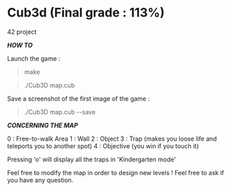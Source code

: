 # Cub3d (Final grade : 113%)
42 project

***HOW TO***

Launch the game :

> make

> ./Cub3D map.cub

Save a screenshot of the first image of the game :

> ./Cub3D map.cub --save

***CONCERNING THE MAP***

0 : Free-to-walk Area
1 : Wall
2 : Object
3 : Trap (makes you loose life and teleports you to another spot)
4 : Objective (you win if you touch it)

Pressing 'o' will display all the traps in 'Kindergarten mode'

Feel free to modify the map in order to design new levels !
Feel free to ask if you have any question.
